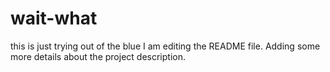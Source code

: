 # wait-what
this is just trying out of the blue
I am editing the README file. Adding some more details about the project description.
